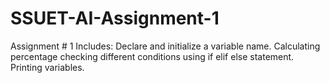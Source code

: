 # SSUET-AI-Assignment-1
Assignment # 1 Includes:
Declare and initialize a variable name.
Calculating percentage
checking different conditions using if elif else statement.
Printing variables.
